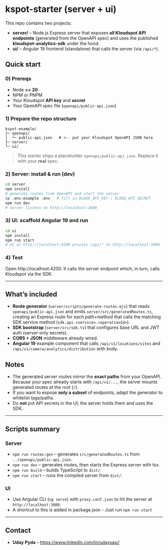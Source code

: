 # kspot-starter (server + ui)

This repo contains two projects:

- **server/** – Node.js Express server that exposes **all Kloudspot API endpoints** (generated from the OpenAPI spec) and uses the published **kloudspot-analytics-sdk** under the hood.
- **ui/** – Angular 19 frontend (standalone) that calls the server (via `/api/*`).

## Quick start

### 0) Prereqs
- Node **>= 20**
- NPM or PNPM
- Your Kloudspot **API key** and **secret**
- Your OpenAPI spec file (`openapi/public-api.json`)

### 1) Prepare the repo structure
```
kspot-example/
├─ openapi/
│  └─ public-api.json   # <-- put your Kloudspot OpenAPI JSON here
├─ server/
└─ ui/
```

> This starter ships a placeholder `openapi/public-api.json`. Replace it with your **real** spec.

### 2) Server: install & run (dev)
```bash
cd server
npm install
# generate routes from OpenAPI and start the server
cp .env.example .env   # fill in KLOUD_API_KEY / KLOUD_API_SECRET
npm run dev
# Server listens on http://localhost:3080
```

### 3) UI: scaffold Angular 19 and run
```bash
cd ui
npm install
npm run start
# UI at http://localhost:4200 proxies /api/* to http://localhost:3080
```

### 4) Test
Open http://localhost:4200. It calls the server endpoint which, in turn, calls Kloudspot via the SDK.

---

## What’s included

- **Route generator** (`server/scripts/generate-routes.mjs`) that reads `openapi/public-api.json` and emits `server/src/generatedRoutes.ts`, creating an Express route for each path+method that calls the matching SDK service method (`sdk.api.<service>.<operationId>`).
- **SDK bootstrap** (`server/src/sdk.ts`) that configures base URL and JWT auth (server-only secrets).
- **CORS + JSON** middleware already wired.
- **Angular 19** example component that calls `/api/v1/locations/sites` and `/api/v1/camera/analytics/distribution` with body.

## Notes

- The generated server routes mirror the **exact paths** from your OpenAPI. Because your spec already starts with `/api/v1/...`, the server mounts generated routes at the root (`/`).
- If you want to expose **only a subset** of endpoints, adapt the generator to whitelist tags/paths.
- Do **not** put API secrets in the UI; the server holds them and uses the SDK.

---

## Scripts summary

### Server
- `npm run routes:gen` – generates `src/generatedRoutes.ts` from `../openapi/public-api.json`.
- `npm run dev` – generates routes, then starts the Express server with tsx.
- `npm run build` – builds TypeScript to `dist/`.
- `npm run start` – runs the compiled server from `dist/`.

### UI
- Use Angular CLI (`ng serve`) with `proxy.conf.json` to hit the server at `http://localhost:3080`.
- A shortcut to this is added in package.json - Just run `npm run start`

---

## Contact
- **Uday Pyda** – https://www.linkedin.com/in/udaysasi/
